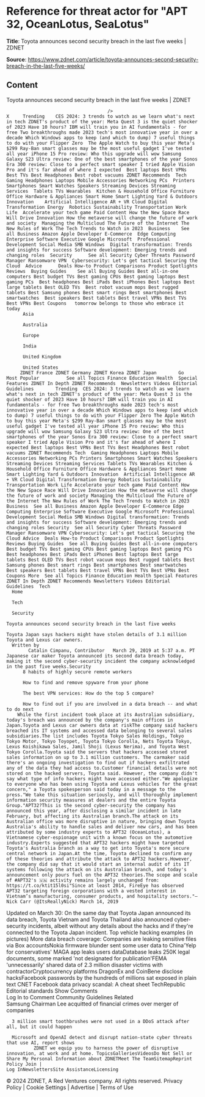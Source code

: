 # Reference for threat actor for "APT 32, OceanLotus, SeaLotus"

**Title**: Toyota announces second security breach in the last five weeks | ZDNET

**Source**: https://www.zdnet.com/article/toyota-announces-second-security-breach-in-the-last-five-weeks/

## Content




Toyota announces second security breach in the last five weeks | ZDNET


                                         />                                                                                                                                                                                                     X     Trending    CES 2024: 3 trends to watch as we learn what's next in tech ZDNET's product of the year: Meta Quest 3 is the quiet shocker of 2023 Have 10 hours? IBM will train you in AI fundamentals - for free Two breakthroughs made 2023 tech's most innovative year in over a decade Which Windows apps to keep (and which to dump) 7 useful things to do with your Flipper Zero  The Apple Watch to buy this year Meta's $299 Ray-Ban smart glasses may be the most useful gadget I've tested all year iPhone 15 Pro review: Who this upgrade will wow Samsung Galaxy S23 Ultra review: One of the best smartphones of the year Sonos Era 300 review: Close to a perfect smart speaker I tried Apple Vision Pro and it's far ahead of where I expected  Best laptops Best VPNs Best TVs Best Headphones Best robot vacuums ZDNET Recommends  Tech    Gaming Headphones Laptops Mobile Accessories Networking PCs  Printers Smartphones Smart Watches Speakers Streaming Devices Streaming Services  Tablets TVs Wearables  Kitchen & Household Office Furniture Office Hardware & Appliances Smart Home Smart Lighting Yard & Outdoors  Innovation    Artificial Intelligence AR + VR Cloud Digital Transformation Energy  Robotics Sustainability Transportation Work Life  Accelerate your tech game Paid Content How the New Space Race Will Drive Innovation How the metaverse will change the future of work and society  Managing the Multicloud The Future of the Internet The New Rules of Work The Tech Trends to Watch in 2023  Business    See all Business Amazon Apple Developer E-Commerce  Edge Computing Enterprise Software Executive Google Microsoft  Professional Development Social Media SMB Windows  Digital transformation: Trends and insights for success Software development: Emerging trends and changing roles  Security      See all Security Cyber Threats Password Manager Ransomware VPN  Cybersecurity: Let's get tactical Securing the Cloud  Advice      Deals How-to Product Comparisons Product Spotlights Reviews  Buying Guides    See all Buying Guides Best all-in-one computers Best budget TVs Best gaming CPUs Best gaming laptops Best gaming PCs  Best headphones Best iPads Best iPhones Best laptops Best large tablets Best OLED TVs  Best robot vacuum mops Best rugged tablets Best Samsung phones Best smart rings Best smartphones Best smartwatches  Best speakers Best tablets Best travel VPNs Best TVs Best VPNs Best Coupons   tomorrow belongs to those who embrace it today       
          Asia
        
          Australia
        
          Europe
        
          India
        
          United Kingdom
        
          United States
         ZDNET France ZDNET Germany ZDNET Korea ZDNET Japan        Go  Most Popular          See all Topics Finance Education Health  Special Features ZDNET In Depth ZDNET Recommends  Newsletters Videos Editorial Guidelines        Trending  CES 2024: 3 trends to watch as we learn what's next in tech ZDNET's product of the year: Meta Quest 3 is the quiet shocker of 2023 Have 10 hours? IBM will train you in AI fundamentals - for free Two breakthroughs made 2023 tech's most innovative year in over a decade Which Windows apps to keep (and which to dump) 7 useful things to do with your Flipper Zero The Apple Watch to buy this year Meta's $299 Ray-Ban smart glasses may be the most useful gadget I've tested all year iPhone 15 Pro review: Who this upgrade will wow Samsung Galaxy S23 Ultra review: One of the best smartphones of the year Sonos Era 300 review: Close to a perfect smart speaker I tried Apple Vision Pro and it's far ahead of where I expected Best laptops Best VPNs Best TVs Best Headphones Best robot vacuums ZDNET Recommends Tech  Gaming Headphones Laptops Mobile Accessories Networking PCs Printers Smartphones Smart Watches Speakers Streaming Devices Streaming Services Tablets TVs Wearables Kitchen & Household Office Furniture Office Hardware & Appliances Smart Home Smart Lighting Yard & Outdoors Innovation  Artificial Intelligence AR + VR Cloud Digital Transformation Energy Robotics Sustainability Transportation Work Life Accelerate your tech game Paid Content How the New Space Race Will Drive Innovation How the metaverse will change the future of work and society Managing the Multicloud The Future of the Internet The New Rules of Work The Tech Trends to Watch in 2023 Business  See all Business Amazon Apple Developer E-Commerce Edge Computing Enterprise Software Executive Google Microsoft Professional Development Social Media SMB Windows Digital transformation: Trends and insights for success Software development: Emerging trends and changing roles Security  See all Security Cyber Threats Password Manager Ransomware VPN Cybersecurity: Let's get tactical Securing the Cloud Advice  Deals How-to Product Comparisons Product Spotlights Reviews Buying Guides  See all Buying Guides Best all-in-one computers Best budget TVs Best gaming CPUs Best gaming laptops Best gaming PCs Best headphones Best iPads Best iPhones Best laptops Best large tablets Best OLED TVs Best robot vacuum mops Best rugged tablets Best Samsung phones Best smart rings Best smartphones Best smartwatches Best speakers Best tablets Best travel VPNs Best TVs Best VPNs Best Coupons More  See all Topics Finance Education Health Special Features ZDNET In Depth ZDNET Recommends Newsletters Videos Editorial Guidelines  Tech     
      Home
    
      Tech
    
      Security
      
    Toyota announces second security breach in the last five weeks
   
    Toyota Japan says hackers might have stolen details of 3.1 million Toyota and Lexus car owners.
      Written by 
            Catalin Cimpanu, Contributor   March 29, 2019 at 5:37 a.m. PT                          Japanese car maker Toyota announced its second data breach today, making it the second cyber-security incident the company acknowledged in the past five weeks.Security 
          8 habits of highly secure remote workers
        
          How to find and remove spyware from your phone
        
          The best VPN services: How do the top 5 compare?
        
          How to find out if you are involved in a data breach -- and what to do next
        While the first incident took place at its Australian subsidiary, today's breach was announced by the company's main offices in Japan.Toyota and Lexus car owners data at riskThe company said hackers breached its IT systems and accessed data belonging to several sales subsidiaries.The list includes Toyota Tokyo Sales Holdings, Tokyo Tokyo Motor, Tokyo Toyopet, Toyota Tokyo Corolla, Nets Toyota Tokyo, Lexus Koishikawa Sales, Jamil Shoji (Lexus Nerima), and Toyota West Tokyo Corolla.Toyota said the servers that hackers accessed stored sales information on up to 3.1 million customers. The carmaker said there's an ongoing investigation to find out if hackers exfiltrated any of the data they had access to.Customer financial details were not stored on the hacked servers, Toyota said. However, the company didn't say what type of info hackers might have accessed either."We apologize to everyone who has been using Toyota and Lexus vehicles for the great concern," a Toyota spokesperson said today in a message to the press."We take this situation seriously, and will thoroughly implement information security measures at dealers and the entire Toyota Group."APT32?This is the second cyber-security the company has announced this year, after disclosing a similar incident in late February, but affecting its Australian branch.The attack on its Australian office was more disruptive in nature, bringing down Toyota Australia's ability to handle sales and deliver new cars, and has been attributed by some industry experts to APT32 (OceanLotus), a Vietnamese cyber-espionage unit with a known focus on the automotive industry.Experts suggested that APT32 hackers might have targeted Toyota's Australia branch as a way to get into Toyota's more secure central network in Japan.At the time, Toyota declined to confirm any of these theories and attribute the attack to APT32 hackers.However, the company did say that it would start an internal audit of its IT systems following the attack on its Australian branch, and today's announcement only pours fuel on the APT32 theories.The scope and scale of #APT32's 🇻🇳 activity remains largely unchanged from: https://t.co/ktit15l0si"Since at least 2014, FireEye has observed APT32 targeting foreign corporations with a vested interest in Vietnam’s manufacturing, consumer products, and hospitality sectors."— Nick Carr (@ItsReallyNick) March 14, 2019
Updated on March 30: On the same day that Toyota Japan announced its data breach, Toyota Vietnam and Toyota Thailand also announced cyber-security incidents, albeit without any details about the hacks and if they're connected to the Toyota Japan incident.
    Top vehicle hacking examples (in pictures)
              	More data breach coverage: Companies are leaking sensitive files via Box accountsNokia firmware blunder sent some user data to China'Yelp for conservatives' MAGA app leaks users dataDatabase leaks 250K legal documents, some marked 'not designated for publication'FEMA 'unnecessarily' shared data of 2.3 million disaster victims with contractorCryptocurrency platforms DragonEx and CoinBene disclose hacksFacebook passwords by the hundreds of millions sat exposed in plain text CNET Facebook data privacy scandal: A cheat sheet TechRepublic Editorial standards  Show Comments  
          Log In to Comment
         Community Guidelines     Related   
      Samsung Chairman Lee acquitted of financial crimes over merger of companies
      
      3 million smart toothbrushes were not used in a DDoS attack after all, but it could happen
      
      Microsoft and OpenAI detect and disrupt nation-state cyber threats that use AI, report shows
              ZDNET we equip you to harness the power of disruptive innovation, at work and at home. TopicsGalleriesVideosDo Not Sell or Share My Personal Information about ZDNETMeet The TeamSitemapReprint Policy Join |
    Log InNewslettersSite AssistanceLicensing     
  © 2024 ZDNET, A Red Ventures company. All rights reserved.
 Privacy Policy |
  Cookie Settings |
  Advertise |
  Terms of Use 


